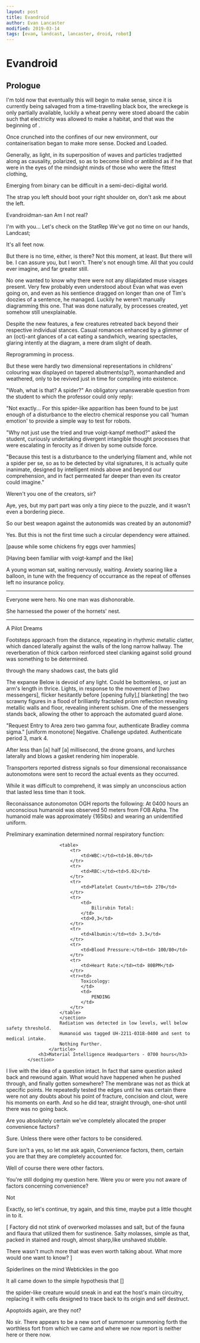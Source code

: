 ```yaml
---
layout: post
title: Evandroid
author: Evan Lancaster
modified: 2019-03-14
tags: [evan, landcast, lancaster, droid, robot]
---
```


# Evandroid

## Prologue

I'm told now that eventually this will begin to make sense, since it is currently being salvaged from a time-travelling black box, the wreckege is only partially available, luckily a wheat penny were stoed aboard the cabin such that electricity was allowed to make a habitat, and that was the beginning of .

Once crunched into the confines of our new environment, our containerisation began to make more sense. Docked and Loaded.

Generally, as light, in its superposition of waves and particles tradjetted along as causality, polarized, so as to become blind or antiblind as if he that were in the eyes of the mindsight minds of those who were the fittest
clothing,

Emerging from binary can be difficult in a semi-deci-digital world.

The strap you left should boot your right shoulder on, don't ask me about the left.

Evandroidman-san
Am I not real?

I'm with you...
Let's check on the StatRep
We've got no time on our hands, Landcast;

It's all feet now.

But there is no time, either, is there?
Not this moment, at least. But there will be. I can assure you, but I won't. There's not enough time. All that you could ever imagine, and far greater still.

No one wanted to know why there were not any dilapidated muse visages present. Very few probably even understood about Evan what was even going on, and even as his sentience dragged on longer than one of Tim's doozies of a sentence, he managed. Luckily he weren't manually diagramming this one. That was done naturally, by processes created, yet somehow still unexplainable.

Despite the new features, a few creatures retreated back beyond their respective individual stances. Casual romances enhanced by a glimmer of an (oct)-ant glances of a cat eating a sandwhich, wearing spectacles, glaring intently at the diagram, a mere dram slight of death. 

Reprogramming in process. 

But these were hardly two dimensional representations in childrens' colouring wax displayed on tapered abutments(sp?), womanhandled and weathered, only to be revived just in time for compiling into existence.

"Woah, what is that? A spider?" An obligatory unanswerable question from the student to which the professor could only reply:

"Not exactly... For this spider-like apparition has been found to be just enough of a disturbance to the electro chemical response you call 'human emotion' to provide a simple way to test for robots.

"Why not just use the tried and true voigt-kampf method?" asked the student, curiously undertaking divergent intangible thought processes that were escalating in ferocity as if driven by some outside force.

"Because this test is a disturbance to the underlying filament and, while not a spider per se, so as to be detected by vital signatures, it is actually quite inanimate, designed by intelligent minds above and beyond our comprehension, and in fact permeated far deeper than even its creator could imagine."

Weren't you one of the creators, sir?

Aye, yes, but my part part was only a tiny piece to the puzzle, and it wasn't even a bordering piece.

So our best weapon against the autonomids was created by an autonomid?

Yes. But this is not the first time such a circular dependency were attained.

[pause while some chickens fry eggs over hammies]


[Having been familiar with voigt-kampf and the like]

A young woman sat, waiting nervously, waiting. Anxiety soaring like a balloon, in tune with the frequency of occurrance as the repeat of offenses left no insurance policy.

* * *

Everyone were hero. No one man was dishonorable.

She harnessed the power of the hornets' nest.

* * *

A Pilot Dreams
                    
Footsteps approach from the distance, repeating in rhythmic metallic clatter, which danced laterally against the walls of the long narrow hallway.
The reverberation of thick carbon reinforced steel clanking against solid ground was something to be determined.

through the many shadows cast, the bats glid 

The expanse Below is devoid of any light. Could be bottomless, or just an arm's length in thrice.
Lights, in response to the movement of [two messengers], flicker hesitantly before [opening fully],[ blanketing] the two scrawny figures in a flood of brilliantly fractaled prism reflection revealing metallic walls and floor, revealing inherent schism.
One of the messengers stands back, allowing the other to approach the automated guard alone.

"Request Entry to Area zero two gamma four, authenticate Bradley comma sigma." [uniform monotone] 
Negative. Challenge updated. Authenticate period 3, mark 4.

After less than [a] half [a] millisecond, the drone groans, and lurches laterally and blows a gasket rendering him inoperable.

Transporters reported distress signals so four dimensional reconaissance autonomotons were sent to record the actual events as they occurred.

While it was difficult to comprehend, it was simply an unconscious action that lasted less time than it took.

Reconaissance autonomoton OGH reports the following:
At 0400 hours an unconscious humanoid was observed 50 meters from FOB Alpha.
The humanoid male was approximately {165lbs} and wearing an unidentified uniform.

Preliminary examination determined normal respiratory function:

                        <table>
                            <tr>
                                <td>WBC:</td><td>16.00</td>
                            </tr>
                            <tr>
                                <td>RBC:</td><td>5.02</td>
                            </tr>
                            <tr>
                                <td>Platelet Count</td><td> 270</td>
                            </tr>
                            <tr>
                                <td>
                                    Bilirubin Total:
                                </td>
                                <td>0,3</td>
                            </tr>
                            <tr>
                                <td>Albumin:</td><td> 3.3</td>
                            </tr>
                            <tr>
                                <td>Blood Pressure:</td><td> 100/80</td>
                            </tr>
                            <tr>
                                <td>Heart Rate:</td><td> 80BPM</td>
                            </tr>
                            <tr><td>
                                Toxicology:
                                </td>
                                <td>
                                    PENDING
                                </td>
                            </tr>
                        </table>
                        </section>
                        Radiation was detected in low levels, well below safety threshold.
                        Humanoid was tagged UH-2211-0318-0400 and sent to medical intake.
                        Nothing Further.
                    </article>
                <h3>Material Intelligence Headquarters - 0700 hours</h3>
            </section>

I live with the idea of a question intact. In fact that same question asked back and rewound again.
What would have happened when he pushed through, and finally gotten somewhere?
The membrane was not as thick at specific points. He repeatedly tested the edges until he was certain there were not any doubts about his point of fracture, concision and clout, were his moments on earth. And so he did tear, straight through, one-shot until there was no going back.

Are you absolutely certain we've completely allocated the proper convenience factors?

Sure. Unless there were other factors to be considered.

Sure isn't a yes, so let me ask again,
Convenience factors, them, certain you are that they are completely accounted for.

Well of course there were other factors.


You're still dodging my question here. Were you or were you not aware of factors concerning convenience?

Not

Exactly, so let's continue, try again, and this time, maybe put a little thought in to it.





[
Factory did not stink of overworked molasses and salt, but of the fauna and flaura that utilized them for sustinence. 
Salty molasses, simple as that, packed in stained and rough, almost sharp,like unshaved stubble.

There wasn't much more that was even worth talking about.
What more would one want to know?
]


Spiderlines on the mind
Webtickles in the goo


It all came down to the simple hypothesis that []



the spider-like creature would sneak in and eat the host's main circuitry, replacing it with cells designed to trace back to its origin and self destruct.

Apoptoids again, are they not? 

No sir. There appears to be a new sort of summoner summoning forth the worthless fort from which we came and where we now report is neither here or there now.
